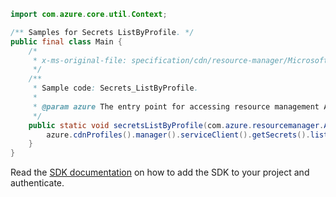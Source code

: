 ```java
import com.azure.core.util.Context;

/** Samples for Secrets ListByProfile. */
public final class Main {
    /*
     * x-ms-original-file: specification/cdn/resource-manager/Microsoft.Cdn/stable/2021-06-01/examples/Secrets_ListByProfile.json
     */
    /**
     * Sample code: Secrets_ListByProfile.
     *
     * @param azure The entry point for accessing resource management APIs in Azure.
     */
    public static void secretsListByProfile(com.azure.resourcemanager.AzureResourceManager azure) {
        azure.cdnProfiles().manager().serviceClient().getSecrets().listByProfile("RG", "profile1", Context.NONE);
    }
}
```

Read the [SDK documentation](https://github.com/Azure/azure-sdk-for-java/blob/azure-resourcemanager_2.15.0/sdk/resourcemanager/azure-resourcemanager/README.md) on how to add the SDK to your project and authenticate.
